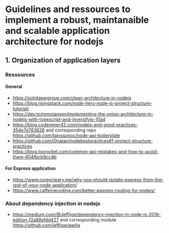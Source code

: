 # Guidelines and ressources to implement a robust, maintanaible and scalable application architecture for nodejs

## 1. Organization of application layers

### Ressources

#### General

- https://solidgeargroup.com/clean-architecture-in-nodejs
- https://blog.risingstack.com/node-hero-node-js-project-structure-tutorial/
- https://dev.to/remojansen/implementing-the-onion-architecture-in-nodejs-with-typescript-and-inversifyjs-10ad
- https://blog.codeminer42.com/nodejs-and-good-practices-354e7d763626 and corresponding repo https://github.com/talyssonoc/node-api-boilerplate
- https://github.com/i0natan/nodebestpractices#1-project-structure-practices
- https://blog.logrocket.com/common-api-mistakes-and-how-to-avoid-them-804fbcb9cc4b


#### For Express application  

- https://www.coreycleary.me/why-you-should-isolate-express-from-the-rest-of-your-node-application/
- https://www.caffeinecoding.com/better-express-routing-for-nodejs/

### About dependency injection in nodejs

- https://medium.com/@Jeffijoe/dependency-injection-in-node-js-2016-edition-f2a88efdd427 and corresponding module https://github.com/jeffijoe/awilix
